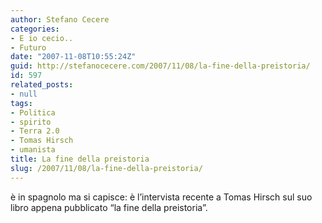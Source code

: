 ```yaml
---
author: Stefano Cecere
categories:
- E io cecio..
- Futuro
date: "2007-11-08T10:55:24Z"
guid: http://stefanocecere.com/2007/11/08/la-fine-della-preistoria/
id: 597
related_posts:
- null
tags:
- Politica
- spirito
- Terra 2.0
- Tomas Hirsch
- umanista
title: La fine della preistoria
slug: /2007/11/08/la-fine-della-preistoria/
---
```


è in spagnolo ma si capisce: è l&#8217;intervista recente a Tomas Hirsch sul suo libro appena pubblicato &#8220;la fine della preistoria&#8221;.